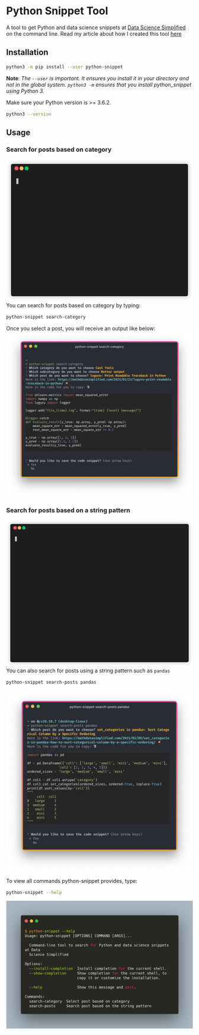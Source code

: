 # Python Snippet Tool

A tool to get Python and data science snippets at [Data Science Simplified](https://mathdatasimplified.com/) on the command line. Read my article about how I created this tool [here](https://towardsdatascience.com/python-and-data-science-snippets-on-the-command-line-2673d5d9e55d)

## Installation
```bash
python3 -m pip install --user python-snippet
```
**Note**: _The `--user` is important. It ensures you install it in your directory and not in the global system. `python3 -m` ensures that you install python_snippet using Python 3._

Make sure your Python version is >= 3.6.2.
```bash
python3 --version
```


## Usage
### Search for posts based on category
![gif](https://github.com/khuyentran1401/python_snippet/blob/master/images/search_category2.gif?raw=true)
You can search for posts based on category by typing:
```bash
python-snippet search-category
```
Once you select a post, you will receive an output like below:
![image](https://github.com/khuyentran1401/python_snippet/blob/master/images/search_category2.png?raw=True)
### Search for posts based on a string pattern
![gif](https://github.com/khuyentran1401/python_snippet/blob/master/images/search_posts.gif?raw=true)
You can also search for posts using a string pattern such as `pandas`
```bash
python-snippet search-posts pandas
```
![image](https://github.com/khuyentran1401/python_snippet/blob/master/images/search_posts_pandas.png?raw=true)

To view all commands python-snippet provides, type:
```bash
python-snippet --help
```
![image](https://github.com/khuyentran1401/python_snippet/blob/master/images/help.png?raw=true)
